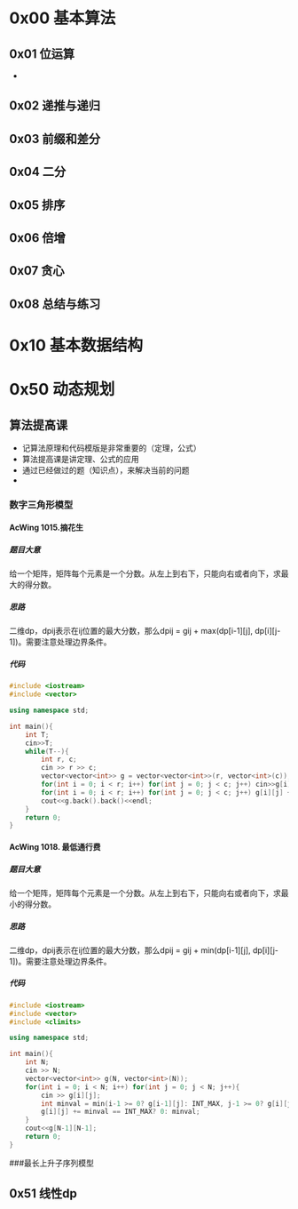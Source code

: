 # 0x00 基本算法

## 0x01 位运算

* 

## 0x02 递推与递归



## 0x03 前缀和差分



## 0x04 二分



## 0x05 排序



## 0x06 倍增



## 0x07 贪心



## 0x08 总结与练习



# 0x10 基本数据结构





# 0x50 动态规划

## 算法提高课

* 记算法原理和代码模版是非常重要的（定理，公式）
* 算法提高课是讲定理、公式的应用
* 通过已经做过的题（知识点），来解决当前的问题
* 

### 数字三角形模型

#### AcWing 1015.摘花生 

##### 题目大意

给一个矩阵，矩阵每个元素是一个分数。从左上到右下，只能向右或者向下，求最大的得分数。

##### 思路

二维dp，dpij表示在ij位置的最大分数，那么dpij = gij + max(dp\[i-1\]\[j\], dp\[i\]\[j-1\])。需要注意处理边界条件。

##### 代码

```cpp
#include <iostream>
#include <vector>

using namespace std;

int main(){
    int T;
    cin>>T;
    while(T--){
        int r, c;
        cin >> r >> c;
        vector<vector<int>> g = vector<vector<int>>(r, vector<int>(c));
        for(int i = 0; i < r; i++) for(int j = 0; j < c; j++) cin>>g[i][j];
        for(int i = 0; i < r; i++) for(int j = 0; j < c; j++) g[i][j] += max(i-1 >= 0? g[i-1][j]: 0, j-1 >= 0? g[i][j-1]: 0);
        cout<<g.back().back()<<endl;
    }
    return 0;
}
```



#### AcWing 1018. 最低通行费

##### 题目大意

给一个矩阵，矩阵每个元素是一个分数。从左上到右下，只能向右或者向下，求最小的得分数。

##### 思路

二维dp，dpij表示在ij位置的最大分数，那么dpij = gij + min(dp\[i-1\]\[j\], dp\[i\]\[j-1\])。需要注意处理边界条件。

##### 代码

```C++
#include <iostream>
#include <vector>
#include <climits>

using namespace std;

int main(){
    int N;
    cin >> N;
    vector<vector<int>> g(N, vector<int>(N));
    for(int i = 0; i < N; i++) for(int j = 0; j < N; j++){
        cin >> g[i][j];
        int minval = min(i-1 >= 0? g[i-1][j]: INT_MAX, j-1 >= 0? g[i][j-1]: INT_MAX);
        g[i][j] += minval == INT_MAX? 0: minval;
    }
    cout<<g[N-1][N-1];
    return 0;
}

```



###最长上升子序列模型



 

## 0x51 线性dp

